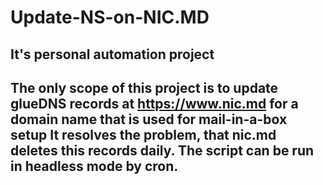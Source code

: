 # Update-NS-on-NIC.MD
## It's personal automation project
The only scope of this project is to 
update glueDNS records at https://www.nic.md
for a domain name that is used for 
mail-in-a-box setup
It resolves the problem, that nic.md deletes this records daily.
The script can be run in headless mode by cron.
-